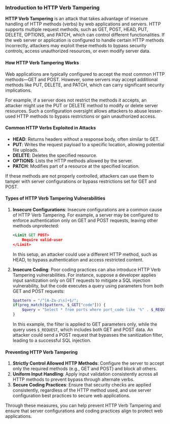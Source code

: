 ### Introduction to HTTP Verb Tampering

**HTTP Verb Tampering** is an attack that takes advantage of insecure handling of HTTP methods (verbs) by web applications and servers. HTTP supports multiple request methods, such as GET, POST, HEAD, PUT, DELETE, OPTIONS, and PATCH, which can control different functionalities. If the web server or application is configured to handle certain HTTP methods incorrectly, attackers may exploit these methods to bypass security controls, access unauthorized resources, or even modify server data.

#### How HTTP Verb Tampering Works

Web applications are typically configured to accept the most common HTTP methods—GET and POST. However, some servers may accept additional methods like PUT, DELETE, and PATCH, which can carry significant security implications. 

For example, if a server does not restrict the methods it accepts, an attacker might use the PUT or DELETE method to modify or delete server resources. Such a configuration oversight allows attackers to abuse lesser-used HTTP methods to bypass restrictions or gain unauthorized access.

#### Common HTTP Verbs Exploited in Attacks

- **HEAD**: Returns headers without a response body, often similar to GET.
- **PUT**: Writes the request payload to a specific location, allowing potential file uploads.
- **DELETE**: Deletes the specified resource.
- **OPTIONS**: Lists the HTTP methods allowed by the server.
- **PATCH**: Modifies part of a resource at the specified location.

If these methods are not properly controlled, attackers can use them to tamper with server configurations or bypass restrictions set for GET and POST.

#### Types of HTTP Verb Tampering Vulnerabilities

1. **Insecure Configurations**:
   Insecure configurations are a common cause of HTTP Verb Tampering. For example, a server may be configured to enforce authentication only on GET and POST requests, leaving other methods unprotected:

   ```xml
   <Limit GET POST>
       Require valid-user
   </Limit>
   ```

   In this setup, an attacker could use a different HTTP method, such as HEAD, to bypass authentication and access restricted content.

2. **Insecure Coding**:
   Poor coding practices can also introduce HTTP Verb Tampering vulnerabilities. For instance, suppose a developer applies input sanitization only on GET requests to mitigate a SQL injection vulnerability, but the code executes a query using parameters from both GET and POST requests:

   ```php
   $pattern = "/^[A-Za-z\s]+$/";
   if(preg_match($pattern, $_GET["code"])) {
       $query = "Select * from ports where port_code like '%" . $_REQUEST["code"] . "%'";
   }
   ```

   In this example, the filter is applied to GET parameters only, while the query uses `$_REQUEST`, which includes both GET and POST data. An attacker could send a POST request that bypasses the sanitization filter, leading to a successful SQL injection.

#### Preventing HTTP Verb Tampering

1. **Strictly Control Allowed HTTP Methods**: Configure the server to accept only the required methods (e.g., GET and POST) and block all others.
2. **Uniform Input Handling**: Apply input validation consistently across all HTTP methods to prevent bypass through alternate verbs.
3. **Secure Coding Practices**: Ensure that security checks are applied consistently, regardless of the HTTP method used, and use server configuration best practices to secure web applications.

Through these measures, you can help prevent HTTP Verb Tampering and ensure that server configurations and coding practices align to protect web applications.